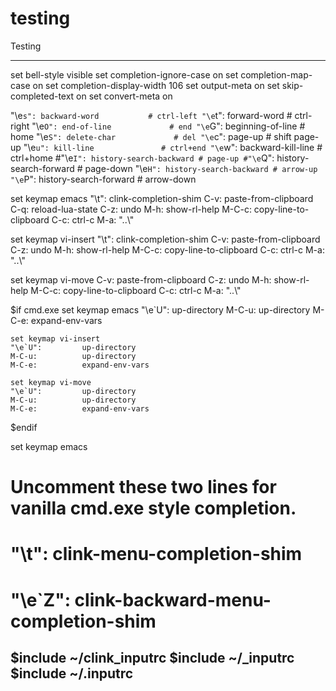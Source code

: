 # testing
Testing

----
set bell-style                  visible
set completion-ignore-case      on
set completion-map-case         on
set completion-display-width    106
set output-meta                 on
set skip-completed-text         on
set convert-meta                on

"\e`s": backward-word           # ctrl-left
"\e`t": forward-word            # ctrl-right
"\e`O": end-of-line             # end
"\e`G": beginning-of-line       # home
"\e`S": delete-char             # del
"\e`c": page-up                 # shift page-up
"\e`u": kill-line               # ctrl+end
"\e`w": backward-kill-line      # ctrl+home
#"\e`I": history-search-backward # page-up
#"\e`Q": history-search-forward  # page-down
"\e`H": history-search-backward # arrow-up
"\e`P": history-search-forward  # arrow-down

set keymap emacs
"\t":               clink-completion-shim
C-v:                paste-from-clipboard
C-q:                reload-lua-state
C-z:                undo
M-h:                show-rl-help
M-C-c:              copy-line-to-clipboard
C-c:                ctrl-c
M-a:                "..\\"

set keymap vi-insert
"\t":               clink-completion-shim
C-v:                paste-from-clipboard
C-z:                undo
M-h:                show-rl-help
M-C-c:              copy-line-to-clipboard
C-c:                ctrl-c
M-a:                "..\\"

set keymap vi-move
C-v:                paste-from-clipboard
C-z:                undo
M-h:                show-rl-help
M-C-c:              copy-line-to-clipboard
C-c:                ctrl-c
M-a:                "..\\"

$if cmd.exe
    set keymap emacs
    "\e`U":         up-directory
    M-C-u:          up-directory
    M-C-e:          expand-env-vars

    set keymap vi-insert
    "\e`U":         up-directory
    M-C-u:          up-directory
    M-C-e:          expand-env-vars

    set keymap vi-move
    "\e`U":         up-directory
    M-C-u:          up-directory
    M-C-e:          expand-env-vars
$endif

set keymap emacs

# Uncomment these two lines for vanilla cmd.exe style completion.
# "\t": clink-menu-completion-shim
# "\e`Z": clink-backward-menu-completion-shim

$include ~/clink_inputrc
$include ~/_inputrc
$include ~/.inputrc
----

